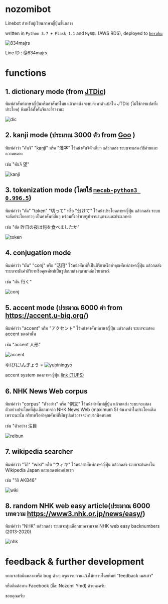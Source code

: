 # nozomibot

Linebot สำหรับผู้เรียนภาษาญี่ปุ่นชั้นกลาง

written in `Python 3.7 + Flask 1.1` and `MySQL` (AWS RDS), deployed to [`heroku`](https://www.heroku.com)

![834majrs](https://user-images.githubusercontent.com/44984892/79058885-92a1ac00-7c9d-11ea-8600-6ed00def18ca.png)

Line ID : @834majrs

# functions

## 1. dictionary mode (from [JTDic](http://www.jtdic.com/2008/japanese.aspx))
พิมพ์คำศัพท์ภาษาญี่ปุ่นหรือคำศัพท์ไทย แล้วกดส่ง ระบบจะหาคำแปลใน JTDic (ไม่ใช่การแปลทั้งประโยค) พิมพ์ได้ทั้งคันจิและฮืรางานะ
    
![dic](https://user-images.githubusercontent.com/44984892/79066435-15e4f100-7ce2-11ea-9355-3434fdd88ffb.png)

## 2. kanji mode (ประมาณ 3000 ตัว from [Goo](https://dictionary.goo.ne.jp/kanji/) )
พิมพ์คำว่า "คันจิ" "kanji" หรือ "漢字" ไว้หน้าคันจิตัวเดียว แล้วกดส่ง ระบบจะแสดงวิธีอ่านและความหมาย

เช่น "คันจิ 望"
    
![kanji](https://user-images.githubusercontent.com/44984892/79066450-2f863880-7ce2-11ea-8c20-39dc224820ef.png)

## 3. tokenization mode (โดยใช้ [`mecab-python3 0.996.5`](https://pypi.org/project/mecab-python3/))
พิมพ์คำว่า "ตัด" "token" "切って" หรือ "分けて" ไว้หน้าประโยคภาษาญี่ปุ่น แล้วกดส่ง ระบบจะตัดประโยคยาวๆ เป็นคำศัพท์สั้นๆ พร้อมทั้งอธิบายรูปพจนานุกรมและประเภทคำ 

เช่น "ตัด 昨日の夜は何を食べましたか"
    
![token](https://user-images.githubusercontent.com/44984892/79066334-5a23c180-7ce1-11ea-8cfd-b3606a13e5ca.png)

## 4. conjugation mode
พิมพ์คำว่า "ผัน" "conj" หรือ "活用" ไว้หน้าศัพท์ที่เป็นกิริยาหรือคำคุณศัพท์ภาษาญี่ปุ่น แล้วกดส่ง ระบบจะผันคำกิริยาหรือคุณศัพท์เป็นรูปแบบต่างๆตามหลักไวยากรณ์ 

เช่น "ผัน 行く"
    
![conj](https://user-images.githubusercontent.com/44984892/79066398-d5857300-7ce1-11ea-92b6-8abd042bea75.png)

## 5. accent mode (ประมาณ 6000 คำ from https://accent.u-biq.org/)
พิมพ์คำว่า "accent" หรือ "アクセント" ไว้หน้าคำศัพท์ภาษาญี่ปุ่น แล้วกดส่ง ระบบจะแสดง accent ของคำนั้น

เช่น "accent 人形"
    
![accent](https://user-images.githubusercontent.com/44984892/79066417-f4840500-7ce1-11ea-8786-038f2fb866ee.png)
    
ゆ/びに\んぎょう = ![yubiningyo](https://user-images.githubusercontent.com/44984892/79059193-4193b700-7ca1-11ea-931b-d52121fec7d2.png)
    
accent system ของภาษาญี่ปุ่น [link (TUFS)](http://www.coelang.tufs.ac.jp/ja/th/pmod/practical/01-08-01.php)
   
## 6. NHK News Web corpus
พิมพ์คำว่า "corpus" "ตัวอย่าง" หรือ "例文" ไว้หน้าคำศัพท์ญี่ปุ่น แล้วกดส่ง ระบบจะแสดงตัวอย่างประโขคที่สุ่มเลือกมาจาก NHK News Web (maximum 5) ค้นหาคำในประโยคเดิม เพราะฉะนั้น กริยาหรือคำคุณศัพท์ที่ผันรูปแล้วอาจจะหายากนิดหน่อย

เช่น "ตัวอย่าง 注目
    
![reibun](https://user-images.githubusercontent.com/44984892/79146927-58472480-7ded-11ea-9991-50217857c553.png)


## 7. wikipedia searcher
พิมพ์คำว่า "วิกิ" "wiki" หรือ "ウィキ" ไว้หน้าคำศัพท์ภาษาญี่ปุ่น แล้วกดส่ง ระบบจะค้นหาใน Wikipedia Japan และแสดงย่อหน้าแรก

เช่น "วิกิ AKB48"
    
![wiki](https://user-images.githubusercontent.com/44984892/79066428-09609880-7ce2-11ea-8d47-6787f5363ed2.png)

## 8. random NHK web easy article(ประมาณ 6000 บทความ https://www3.nhk.or.jp/news/easy/)
พิมพ์คำว่า "NHK" แล้วกดส่ง ระบบจะสุ่มเลือกบทความจาก NHK web easy backnumbers (2013-2020)
    
![nhk](https://user-images.githubusercontent.com/44984892/79058948-705c5e00-7c9e-11ea-9d72-e4173b27c410.png)

# feedback & further development

หากเจอข้อผิดพลาดหรือ bug ต่างๆ กรุณารบกวนแจ้งให้ทราบโดยพิมพ์ "feedback เมสเสจ" 

หรือติดต่อทาง Facebook (ชื่อ: Nozomi Ymd) ด้วยนะครับ

ขอบคุณครับ
